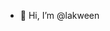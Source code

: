 - 👋 Hi, I’m @lakween
<!-- - 👀 I’m interested in 
- 🌱 I’m currently learning ...
- 💞️ I’m looking to collaborate on ...
- 📫 How to reach me ... -->

<!---
lakween/lakween is a ✨ special ✨ repository because its `README.md` (this file) appears on your GitHub profile.
You can click the Preview link to take a look at your changes.
--->
